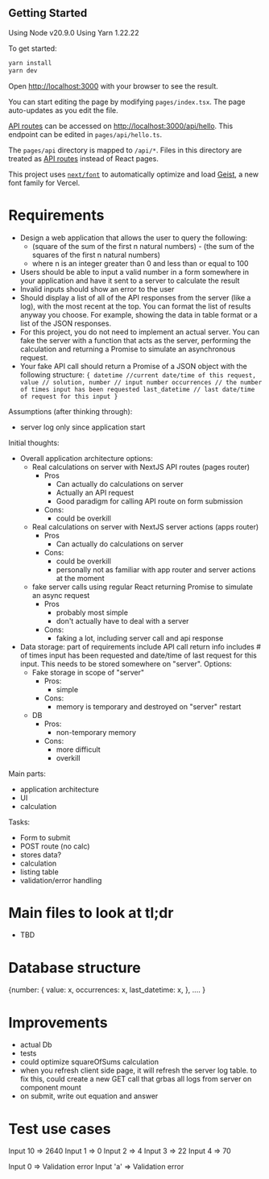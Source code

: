 
## Getting Started

Using Node v20.9.0
Using Yarn 1.22.22

To get started:
```bash
yarn install
yarn dev
```

Open [http://localhost:3000](http://localhost:3000) with your browser to see the result.

You can start editing the page by modifying `pages/index.tsx`. The page auto-updates as you edit the file.

[API routes](https://nextjs.org/docs/pages/building-your-application/routing/api-routes) can be accessed on [http://localhost:3000/api/hello](http://localhost:3000/api/hello). This endpoint can be edited in `pages/api/hello.ts`.

The `pages/api` directory is mapped to `/api/*`. Files in this directory are treated as [API routes](https://nextjs.org/docs/pages/building-your-application/routing/api-routes) instead of React pages.

This project uses [`next/font`](https://nextjs.org/docs/pages/building-your-application/optimizing/fonts) to automatically optimize and load [Geist](https://vercel.com/font), a new font family for Vercel.



# Requirements

- Design a web application that allows the user to query the following:
  - (square of the sum of the first n natural numbers) - (the sum of the squares of the first n natural numbers)
  - where n is an integer greater than 0 and less than or equal to 100
- Users should be able to input a valid number in a form somewhere in your application and have it sent to a server to calculate the result
- Invalid inputs should show an error to the user
- Should display a list of all of the API responses from the server (like a log), with the most recent at the top. You can format the list of results anyway you choose. For example, showing the data in table format or a list of the JSON responses.
- For this project, you do not need to implement an actual server. You can fake the server with a function that acts as the server, performing the calculation and returning a Promise to simulate an asynchronous request.
- Your fake API call should return a Promise of a JSON object with the following structure:
`
{
  datetime //current date/time of this request,
  value // solution,
  number // input number
  occurrences // the number of times input has been requested
  last_datetime // last date/time of request for this input
}
`

Assumptions (after thinking through):
- server log only since application start


Initial thoughts:
- Overall application architecture options:
  - Real calculations on server with NextJS API routes (pages router)
    - Pros
      - Can actually do calculations on server
      - Actually an API request
      - Good paradigm for calling API route on form submission
    - Cons: 
      - could be overkill
  - Real calculations on server with NextJS server actions (apps router)
    - Pros
      - Can actually do calculations on server
    - Cons: 
      - could be overkill
      - personally not as familiar with app router and server actions at the moment
  - fake server calls using regular React returning Promise to simulate an async request
    - Pros
      - probably most simple
      - don't actually have to deal with a server
    - Cons: 
      - faking a lot, including server call and api response
- Data storage: part of requirements include API call return info includes # of times input has been requested and date/time of last request for this input. This needs to be stored somewhere on "server". Options:
  - Fake storage in scope of "server"
    - Pros: 
      - simple
    - Cons:
      - memory is temporary and destroyed on "server" restart
  - DB
    - Pros:
      - non-temporary memory
    - Cons: 
      - more difficult
      - overkill


Main parts: 
- application architecture
- UI
- calculation


Tasks:
- Form to submit
- POST route (no calc)
- stores data? 
- calculation
- listing table 
- validation/error handling



# Main files to look at tl;dr
- TBD


# Database structure
{number: {
  value: x,
  occurrences: x,
  last_datetime: x,
  },
  ....
}

# Improvements 
- actual Db
- tests
-  could optimize squareOfSums calculation
- when you refresh client side page, it will refresh the server log table. to fix this, could create a new GET call that grbas all logs from server on component mount
- on submit, write out equation and answer 


# Test use cases
Input 10 => 2640
Input 1 => 0
Input 2 => 4
Input 3 => 22
Input 4 => 70

Input 0 => Validation error
Input 'a' => Validation error